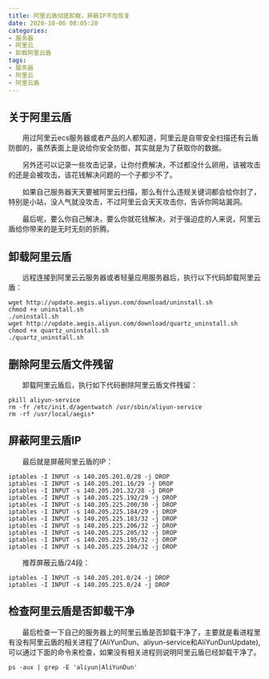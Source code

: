 ```yaml
---
title: 阿里云盾彻底卸载，屏蔽IP不在恢复
date: 2020-10-06 08:05:20
categories: 
- 服务器
- 阿里云
- 卸载阿里云盾
tags: 
- 服务器
- 阿里云
- 阿里云盾
---
```

## 关于阿里云盾

&emsp;&emsp;用过阿里云ecs服务器或者产品的人都知道，阿里云是自带安全扫描还有云盾防御的，虽然表面上是说给你安全防御，其实就是为了获取你的数据。

&emsp;&emsp;另外还可以记录一些攻击记录，让你付费解决，不过都没什么卵用，该被攻击的还是会被攻击，该花钱解决问题的一个子都少不了。

&emsp;&emsp;如果自己服务器天天要被阿里云扫描，那么有什么违规关键词都会给你封了，特别是小站，没人气就没攻击，不过阿里云会天天攻击你，告诉你网站漏洞。

&emsp;&emsp;最后呢，要么你自己解决，要么你就花钱解决，对于强迫症的人来说，阿里云盾给你带来的是无时无刻的折腾。

<!-- more -->

## 卸载阿里云盾

&emsp;&emsp;远程连接到阿里云云服务器或者轻量应用服务器后，执行以下代码卸载阿里云盾：

```
wget http://update.aegis.aliyun.com/download/uninstall.sh
chmod +x uninstall.sh
./uninstall.sh
wget http://update.aegis.aliyun.com/download/quartz_uninstall.sh
chmod +x quartz_uninstall.sh
./quartz_uninstall.sh
```

## 删除阿里云盾文件残留

&emsp;&emsp;卸载阿里云盾后，执行如下代码删除阿里云盾文件残留：

```
pkill aliyun-service
rm -fr /etc/init.d/agentwatch /usr/sbin/aliyun-service
rm -rf /usr/local/aegis*
```

## 屏蔽阿里云盾IP

&emsp;&emsp;最后就是屏蔽阿里云盾的IP：

```
iptables -I INPUT -s 140.205.201.0/28 -j DROP
iptables -I INPUT -s 140.205.201.16/29 -j DROP
iptables -I INPUT -s 140.205.201.32/28 -j DROP
iptables -I INPUT -s 140.205.225.192/29 -j DROP
iptables -I INPUT -s 140.205.225.200/30 -j DROP
iptables -I INPUT -s 140.205.225.184/29 -j DROP
iptables -I INPUT -s 140.205.225.183/32 -j DROP
iptables -I INPUT -s 140.205.225.206/32 -j DROP
iptables -I INPUT -s 140.205.225.205/32 -j DROP
iptables -I INPUT -s 140.205.225.195/32 -j DROP
iptables -I INPUT -s 140.205.225.204/32 -j DROP
```

&emsp;&emsp;推荐屏蔽云盾/24段：

```
iptables -I INPUT -s 140.205.201.0/24 -j DROP
iptables -I INPUT -s 140.205.225.0/24 -j DROP
```

## 检查阿里云盾是否卸载干净

&emsp;&emsp;最后检查一下自己的服务器上的阿里云盾是否卸载干净了，主要就是看进程里有没有阿里云盾的相关进程了(AliYunDun、aliyun-service和AliYunDunUpdate),可以通过下面的命令来检查，如果没有相关进程则说明阿里云盾已经卸载干净了。

```
ps -aux | grep -E 'aliyun|AliYunDun'
```